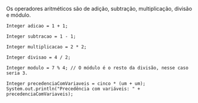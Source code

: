Os operadores aritméticos são de adição, subtração, multiplicação, divisão e módulo.
```
Integer adicao = 1 + 1;

Integer subtracao = 1 - 1;

Integer multiplicacao = 2 * 2;

Integer divisao = 4 / 2;

Integer modulo = 7 % 4; // O módulo é o resto da divisão, nesse caso seria 3.

Integer precedenciaComVariaveis = cinco * (um + um);
System.out.println("Precedência com variáveis: " + precedenciaComVariaveis);
```